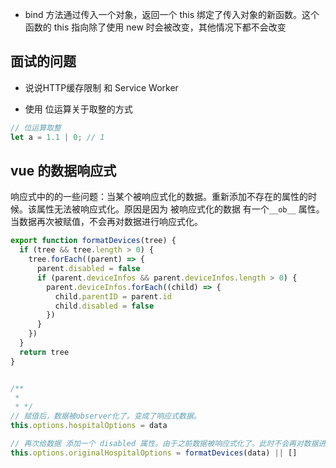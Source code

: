 - bind 方法通过传入一个对象，返回一个 this 绑定了传入对象的新函数。这个函数的 this 指向除了使用 new 时会被改变，其他情况下都不会改变


## 面试的问题
- 说说HTTP缓存限制 和 Service Worker

- 使用 位运算关于取整的方式
```javascript
// 位运算取整
let a = 1.1 | 0; // 1
```

## vue 的数据响应式

响应式中的的一些问题：当某个被响应式化的数据。重新添加不存在的属性的时候。该属性无法被响应式化。原因是因为 被响应式化的数据 有一个`__ob__` 属性。
当数据再次被赋值，不会再对数据进行响应式化。
```javascript
export function formatDevices(tree) {
  if (tree && tree.length > 0) {
    tree.forEach((parent) => {
      parent.disabled = false
      if (parent.deviceInfos && parent.deviceInfos.length > 0) {
        parent.deviceInfos.forEach((child) => {
          child.parentID = parent.id
          child.disabled = false
        })
      }
    })
  }
  return tree
}


/**
 * 
 * */
// 赋值后，数据被observer化了。变成了响应式数据。
this.options.hospitalOptions = data

// 再次给数据 添加一个 disabled 属性。由于之前数据被响应式化了。此时不会再对数据进行响应式化。所以 disable属性 就没有响应式化。
this.options.originalHospitalOptions = formatDevices(data) || []
```

